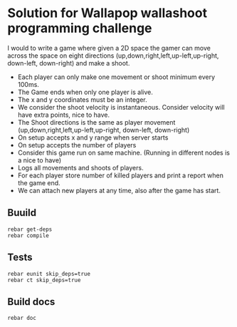 Solution for Wallapop wallashoot programming challenge
========================================================
I would to write a game where given a 2D space the gamer can move across the space on eight directions (up,down,right,left,up-left,up-right, down-left, down-right) and make a shoot.
* Each player can only make one movement or shoot minimum every 100ms. 
* The Game ends when only one player is alive.
* The x and y coordinates must be an integer.
* We consider the shoot velocity is instantaneous. Consider velocity will have extra points, nice to have.
* The Shoot directions is the same as player movement (up,down,right,left,up-left,up-right, down-left, down-right)
* On setup accepts x and y range when server starts
* On setup accepts the number of players
* Consider this game run on same machine. (Running in different nodes is a nice to have)
* Logs all movements and shoots of players.
* For each player store number of killed players and print a report when the game end.
* We can attach new players at any time, also after the game has start. 

Buuild
------
```
rebar get-deps
rebar compile
```

Tests
-----
```
rebar eunit skip_deps=true
rebar ct skip_deps=true
```

Build docs
----------
```
rebar doc
```
